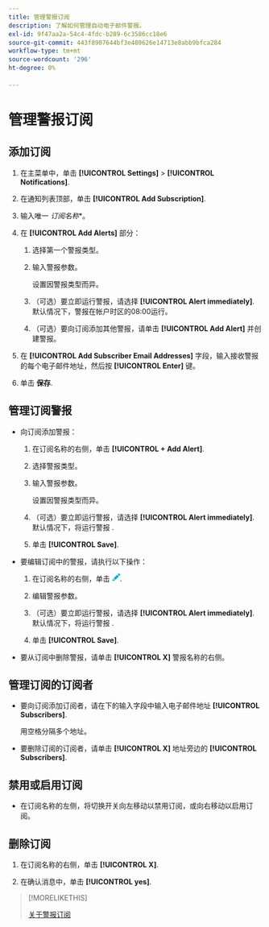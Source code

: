 ```yaml
---
title: 管理警报订阅
description: 了解如何管理自动电子邮件警报。
exl-id: 9f47aa2a-54c4-4fdc-b289-6c3586cc18e6
source-git-commit: 443f8907644bf3e480626e14713e8abb9bfca284
workflow-type: tm+mt
source-wordcount: '296'
ht-degree: 0%

---
```


# 管理警报订阅

## 添加订阅

1. 在主菜单中，单击 **[!UICONTROL Settings]** > **[!UICONTROL Notifications]**.

1. 在通知列表顶部，单击 **[!UICONTROL Add Subscription]**.

1. 输入唯一 *订阅名称**。

1. 在 **[!UICONTROL Add Alerts]** 部分：

   1. 选择第一个警报类型。

   1. 输入警报参数。

      设置因警报类型而异。

   1. （可选）要立即运行警报，请选择 **[!UICONTROL Alert immediately]**. 默认情况下，警报在帐户时区的08:00运行。

   1. （可选）要向订阅添加其他警报，请单击 **[!UICONTROL Add Alert]** 并创建警报。

1. 在 **[!UICONTROL Add Subscriber Email Addresses]** 字段，输入接收警报的每个电子邮件地址，然后按 **[!UICONTROL Enter]** 键。

1. 单击 **保存**.

## 管理订阅警报

* 向订阅添加警报：

   1. 在订阅名称的右侧，单击 **[!UICONTROL + Add Alert]**.

   1. 选择警报类型。

   1. 输入警报参数。

      设置因警报类型而异。

   1. （可选）要立即运行警报，请选择 **[!UICONTROL Alert immediately]**. 默认情况下，将运行警报 <!-- at what time? -->.

   1. 单击 **[!UICONTROL Save]**.

* 要编辑订阅中的警报，请执行以下操作：

   1. 在订阅名称的右侧，单击 ![编辑](/help/dsp/assets/edit.png).

   1. 编辑警报参数。

   1. （可选）要立即运行警报，请选择 **[!UICONTROL Alert immediately]**. 默认情况下，将运行警报 <!-- at what time? -->.

   1. 单击 **[!UICONTROL Save]**.

* 要从订阅中删除警报，请单击 **[!UICONTROL X]** 警报名称的右侧。

## 管理订阅的订阅者

* 要向订阅添加订阅者，请在下的输入字段中输入电子邮件地址 **[!UICONTROL Subscribers]**.

   用空格分隔多个地址。

* 要删除订阅的订阅者，请单击 **[!UICONTROL X]** 地址旁边的 **[!UICONTROL Subscribers]**.

## 禁用或启用订阅

* 在订阅名称的左侧，将切换开关向左移动以禁用订阅，或向右移动以启用订阅。

## 删除订阅

1. 在订阅名称的右侧，单击 **[!UICONTROL X]**.

1. 在确认消息中，单击 **[!UICONTROL yes]**.

>[!MORELIKETHIS]
>
>[关于警报订阅](alerts-about.md)
